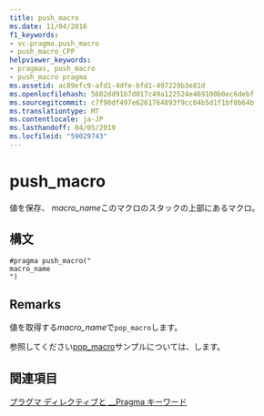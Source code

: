 ```yaml
---
title: push_macro
ms.date: 11/04/2016
f1_keywords:
- vc-pragma.push_macro
- push_macro_CPP
helpviewer_keywords:
- pragmas, push_macro
- push_macro pragma
ms.assetid: ac89efc9-afd1-4dfe-bfd1-497229b3e81d
ms.openlocfilehash: 5602dd91b7d017c49a122524e469100b0ec6debf
ms.sourcegitcommit: c7f90df497e6261764893f9cc04b5d1f1bf0b64b
ms.translationtype: MT
ms.contentlocale: ja-JP
ms.lasthandoff: 04/05/2019
ms.locfileid: "59029743"
---
```

# <a name="pushmacro"></a>push_macro
値を保存、 *macro_name*このマクロのスタックの上部にあるマクロ。

## <a name="syntax"></a>構文

```
#pragma push_macro("
macro_name
")
```

## <a name="remarks"></a>Remarks

値を取得する*macro_name*で`pop_macro`します。

参照してください[pop_macro](../preprocessor/pop-macro.md)サンプルについては、します。

## <a name="see-also"></a>関連項目

[プラグマ ディレクティブと __Pragma キーワード](../preprocessor/pragma-directives-and-the-pragma-keyword.md)